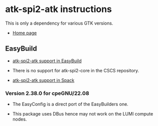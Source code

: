 # atk-spi2-atk instructions

This is only a dependency for various GTK versions.

-   [Home page](https://wiki.gnome.org/Accessibility)
    
    
## EasyBuild

-   [atk-spi2-atk support in EasyBuild](https://github.com/easybuilders/easybuild-easyconfigs/tree/develop/easybuild/easyconfigs/a/at-spi2-atk)
    
-   There is no support for atk-spi2-core in the CSCS repository.
    
-   [ atk-spi2-atk support in Spack](https://spack.readthedocs.io/en/latest/package_list.html#at-spi2-atk)
    

### Version 2.38.0 for cpeGNU/22.08

-   The EasyConfig is a direct port of the EasyBuilders one.

-   This package uses DBus hence may not work on the LUMI compute nodes.
